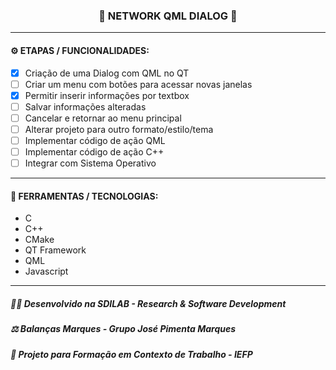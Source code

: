 <h3 align="center"> 
  🚧 NETWORK QML DIALOG 🚧
</h3>

---
#### ⚙️ ETAPAS / FUNCIONALIDADES:

- [x] Criação de uma Dialog com QML no QT
- [ ] Criar um menu com botões para acessar novas janelas
- [x] Permitir inserir informações por textbox
- [ ] Salvar informações alteradas
- [ ] Cancelar e retornar ao menu principal
- [ ] Alterar projeto para outro formato/estilo/tema
- [ ] Implementar código de ação QML
- [ ] Implementar código de ação C++
- [ ] Integrar com Sistema Operativo

---
#### 🔧 FERRAMENTAS / TECNOLOGIAS:

- C
- C++
- CMake
- QT Framework
- QML
- Javascript

---
##### 👨‍💻 Desenvolvido na SDILAB - Research & Software Development 
##### ⚖️ Balanças Marques - Grupo José Pimenta Marques
##### 📖 Projeto para Formação em Contexto de Trabalho - IEFP

